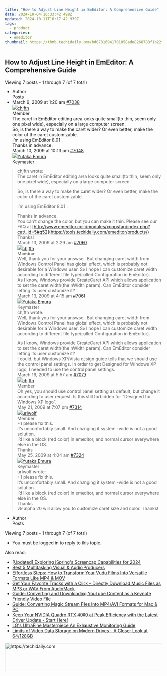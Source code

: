 ```yaml
---
title: "How to Adjust Line Height in EmEditor: A Comprehensive Guide"
date: 2024-10-04T16:33:42.498Z
updated: 2024-10-11T16:17:42.939Z
tags:
  - product
categories:
  - emeditor
thumbnail: https://thmb.techidaily.com/bd07316941701058ade8268783f1b22f361afa62011ca186263bd79d53a465d1.png
---
```


## How to Adjust Line Height in EmEditor: A Comprehensive Guide

Viewing 7 posts - 1 through 7 (of 7 total)

* Author  
Posts
* March 9, 2009 at 1:20 am [#7038](https://tools.techidaily.com/emeditor/products/)  
[![](https://secure.gravatar.com/avatar/8b0cab4b6072a9b0664f8d97be026201?s=80&d=identicon&r=g)chjfth](https://www.emeditor.com/forums/users/chjfth/ "View chjfth's profile")  
Member  
The caret in EmEditor editing area looks quite small(to thin, seem only one pixel wide), especially on a large computer screen.  
 So, is there a way to make the caret wider? Or even better, make the color of the caret customizable.  
 I’m using EmEditor 8.01 .  
 Thanks in advance.  
March 10, 2009 at 10:13 pm [#7048](https://tools.techidaily.com/emeditor/products/)  
[![](https://secure.gravatar.com/avatar/a0a6377144ed3636f985d87303f65ed2?s=80&d=identicon&r=g)Yutaka Emura](https://www.emeditor.com/forums/users/yemura/ "View Yutaka Emura's profile")  
Keymaster  
> chjfth wrote:  
> The caret in EmEditor editing area looks quite small(to thin, seem only one pixel wide), especially on a large computer screen.  
>  
> So, is there a way to make the caret wider? Or even better, make the color of the caret customizable.  
>  
> I’m using EmEditor 8.01 .  
>  
> Thanks in advance.  
 You can’t change the color, but you can make it thin. Please see our FAQ at [http://www.emeditor.com/modules/xoopsfaq/index.php?cat\_id=5#q52](https://tools.techidaily.com/emeditor/products/) Thanks!  
March 13, 2009 at 2:29 am [#7060](https://tools.techidaily.com/emeditor/products/)  
[![](https://secure.gravatar.com/avatar/8b0cab4b6072a9b0664f8d97be026201?s=80&d=identicon&r=g)chjfth](https://www.emeditor.com/forums/users/chjfth/ "View chjfth's profile")  
Member  
Well, thank you for your answser. But changing caret width from Windows Control Panel has global effect, which is probably not desirable for a Windows user. So I hope I can customize caret width according to different file type(called Configuration in EmEditor).  
 As I know, Windows provide CreateCaret API which allows application to set the caret width(the nWidth param). Can EmEditor consider letting its user customize it?  
March 13, 2009 at 4:15 am [#7061](https://tools.techidaily.com/emeditor/products/)  
[![](https://secure.gravatar.com/avatar/a0a6377144ed3636f985d87303f65ed2?s=80&d=identicon&r=g)Yutaka Emura](https://www.emeditor.com/forums/users/yemura/ "View Yutaka Emura's profile")  
Keymaster  
> chjfth wrote:  
> Well, thank you for your answser. But changing caret width from Windows Control Panel has global effect, which is probably not desirable for a Windows user. So I hope I can customize caret width according to different file type(called Configuration in EmEditor).  
>  
> As I know, Windows provide CreateCaret API which allows application to set the caret width(the nWidth param). Can EmEditor consider letting its user customize it?  
 I could, but Windows XP/Vista design guide tells that we should use the control panel settings. In order to get Designed for Windows XP logo, I needed to use the control panel settings.  
March 16, 2009 at 5:57 am [#7079](https://tools.techidaily.com/emeditor/products/)  
[![](https://secure.gravatar.com/avatar/8b0cab4b6072a9b0664f8d97be026201?s=80&d=identicon&r=g)chjfth](https://www.emeditor.com/forums/users/chjfth/ "View chjfth's profile")  
Member  
Oh yes, you should use control panel setting as default, but change it according to user request. Is this still forbidden for “Designed for Windows XP logo”.  
May 21, 2009 at 7:07 pm [#7314](https://tools.techidaily.com/emeditor/products/)  
[![](https://secure.gravatar.com/avatar/947e2ea01babc4f0c3bc8133631a68c7?s=80&d=identicon&r=g)urlwolf](https://www.emeditor.com/forums/users/urlwolf/ "View urlwolf's profile")  
Member  
+1 please fix this.  
 it’s unconfortably small. And changing it system -wide is not a good solution.  
 I’d like a block (red color) in emeditor, and normal cursor everywhere else in the OS.  
 Thanks  
May 25, 2009 at 4:04 am [#7324](https://tools.techidaily.com/emeditor/products/)  
[![](https://secure.gravatar.com/avatar/a0a6377144ed3636f985d87303f65ed2?s=80&d=identicon&r=g)Yutaka Emura](https://www.emeditor.com/forums/users/yemura/ "View Yutaka Emura's profile")  
Keymaster  
> urlwolf wrote:  
> +1 please fix this.  
> it’s unconfortably small. And changing it system -wide is not a good solution.  
> I’d like a block (red color) in emeditor, and normal cursor everywhere else in the OS.  
> Thanks  
 v9 alpha 20 will allow you to customize caret size and color. Thanks!
* Author  
Posts

Viewing 7 posts - 1 through 7 (of 7 total)

* You must be logged in to reply to this topic.

<ins class="adsbygoogle"
     style="display:block"
     data-ad-format="autorelaxed"
     data-ad-client="ca-pub-7571918770474297"
     data-ad-slot="1223367746"></ins>

<ins class="adsbygoogle"
     style="display:block"
     data-ad-client="ca-pub-7571918770474297"
     data-ad-slot="8358498916"
     data-ad-format="auto"
     data-full-width-responsive="true"></ins>

<span class="atpl-alsoreadstyle">Also read:</span>
<div><ul>
<li><a href="https://on-screen-recording.techidaily.com/updated-exploring-isprings-screencap-capabilities-for-2024/"><u>[Updated] Exploring iSpring's Screencap Capabilities for 2024</u></a></li>
<li><a href="https://extra-information.techidaily.com/best-5-multitasking-visual-and-audio-producers/"><u>Best 5 Multitasking Visual & Audio Producers</u></a></li>
<li><a href="https://win-hacks.techidaily.com/effortless-steps-how-to-transform-your-vudu-films-into-versatile-formats-like-mp4-and-mov/"><u>Effortless Steps: How to Transform Your Vudu Films Into Versatile Formats Like MP4 & MOV</u></a></li>
<li><a href="https://win-hacks.techidaily.com/get-your-favorite-tracks-with-a-click-directly-download-music-files-as-mp3-or-wav-from-audiomack/"><u>Get Your Favorite Tracks with a Click – Directly Download Music Files as MP3 or WAV From AudioMack</u></a></li>
<li><a href="https://win-hacks.techidaily.com/guide-converting-and-downloading-youtube-content-as-a-keynote-friendly-video-file/"><u>Guide: Converting and Downloading YouTube Content as a Keynote Friendly Video File</u></a></li>
<li><a href="https://win-hacks.techidaily.com/guide-converting-magic-stream-files-into-mp4avi-formats-for-mac-and-pc/"><u>Guide: Converting Magic Stream Files Into MP4/AVI Formats for Mac & PC</u></a></li>
<li><a href="https://win-amazing.techidaily.com/keep-your-nvidia-quadro-rtx-4000-at-peak-efficiency-with-the-latest-driver-update-start-here/"><u>Keep Your NVIDIA Quadro RTX 4000 at Peak Efficiency with the Latest Driver Update - Start Here!</u></a></li>
<li><a href="https://extra-tips.techidaily.com/lgs-ultrafine-masterpiece-an-exhaustive-monitoring-guide/"><u>LG's UltraFine Masterpiece An Exhaustive Monitoring Guide</u></a></li>
<li><a href="https://extra-information.techidaily.com/limits-of-video-data-storage-on-modern-drives-a-closer-look-at-64128gb/"><u>Limits of Video Data Storage on Modern Drives - A Closer Look at 64/128GB</u></a></li>
</ul></div>

<!-- affiliate ads begin -->
<a href="https://appsumo.8odi.net/c/5597632/2151871/7443" target="_top" id="2151871">
  <img src="//a.impactradius-go.com/display-ad/7443-2151871" border="0" alt="https://techidaily.com" width="600" height="90"/>
</a>
<img height="0" width="0" src="https://appsumo.8odi.net/i/5597632/2151871/7443" style="position:absolute;visibility:hidden;" border="0" />
<!-- affiliate ads end -->


